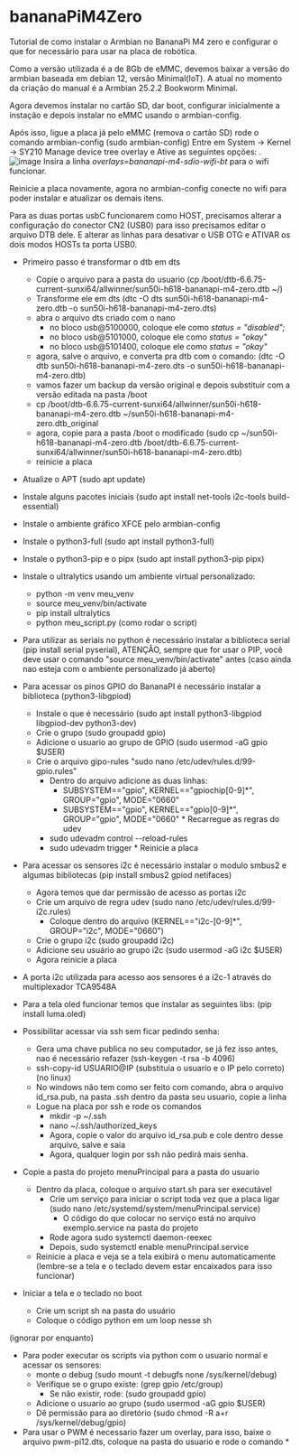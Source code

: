 # bananaPiM4Zero
Tutorial de como instalar o Armbian no BananaPi M4 zero e configurar o que for necessário para usar na placa de robótica.

Como a versão utilizada é a de 8Gb de eMMC, devemos baixar a versão do armbian baseada em debian 12, versão Minimal(IoT). A atual no momento da criação do manual é a Armbian 25.2.2 Bookworm Minimal.

Agora devemos instalar no cartão SD, dar boot, configurar inicialmente a instação e depois instalar no eMMC usando o armbian-config.

Após isso, ligue a placa já pelo eMMC (remova o cartão SD) rode o comando armbian-config (sudo armbian-config)
Entre em System -> Kernel -> SY210 Manage device tree overlay e Ative as seguintes opções:
.
![image](https://github.com/user-attachments/assets/436cc935-2355-4c8a-824f-18c14ba28864)
Insira a linha *overlays=bananapi-m4-sdio-wifi-bt* para o wifi funcionar.

Reinicie a placa novamente, agora no armbian-config conecte no wifi para poder instalar e atualizar os demais itens.

Para as duas portas usbC funcionarem como HOST, precisamos alterar a configuração do conector CN2 (USB0) para isso precisamos editar o arquivo DTB dele. E alterar as linhas para desativar o USB OTG e ATIVAR os dois modos HOSTs ta porta USB0.
   * Primeiro passo é transformar o dtb em dts
      * Copie o arquivo para a pasta do usuario (cp /boot/dtb-6.6.75-current-sunxi64/allwinner/sun50i-h618-bananapi-m4-zero.dtb ~/)
      * Transforme ele em dts (dtc -O dts sun50i-h618-bananapi-m4-zero.dtb -o sun50i-h618-bananapi-m4-zero.dts)
      * abra o arquivo dts criado com o nano
         * no bloco usb@5100000, coloque ele como *status = "disabled";*
         * no bloco usb@5101000, coloque ele como *status = "okay"*
         * no bloco usb@5101400, coloque ele como *status = "okay"*
     * agora, salve o arquivo, e converta pra dtb com o comando: (dtc -O dtb sun50i-h618-bananapi-m4-zero.dts -o sun50i-h618-bananapi-m4-zero.dtb)
     * vamos fazer um backup da versão original e depois substituir com a versão editada na pasta /boot
     * cp /boot/dtb-6.6.75-current-sunxi64/allwinner/sun50i-h618-bananapi-m4-zero.dtb ~/sun50i-h618-bananapi-m4-zero.dtb_original
     * agora, copie para a pasta /boot o modificado (sudo cp ~/sun50i-h618-bananapi-m4-zero.dtb /boot/dtb-6.6.75-current-sunxi64/allwinner/sun50i-h618-bananapi-m4-zero.dtb)
     * reinicie a placa

* Atualize o APT (sudo apt update)
* Instale alguns pacotes iniciais (sudo apt install net-tools i2c-tools build-essential)
* Instale o ambiente gráfico XFCE pelo armbian-config
* Instale o python3-full (sudo apt install python3-full)
* Instale o python3-pip e o pipx (sudo apt install python3-pip pipx)
* Instale o ultralytics usando um ambiente virtual personalizado:
    * python -m venv meu_venv
    * source meu_venv/bin/activate  
    * pip install ultralytics
    * python meu_script.py (como rodar o script)
* Para utilizar as seriais no python é necessário instalar a biblioteca serial (pip install serial pyserial), ATENÇÂO, sempre que for usar o PIP, você deve usar o comando "source meu_venv/bin/activate" antes (caso ainda nao esteja com o ambiente personalizado já aberto)
* Para acessar os pinos GPIO do BananaPI é necessário instalar a biblioteca (python3-libgpiod)
     * Instale o que é necessário (sudo apt install python3-libgpiod libgpiod-dev python3-dev)
     * Crie o grupo (sudo groupadd gpio)
     * Adicione o usuario ao grupo de GPIO (sudo usermod -aG gpio $USER)
     * Crie o arquivo gipo-rules "sudo nano /etc/udev/rules.d/99-gpio.rules"
          * Dentro do arquivo adicione as duas linhas:
             - SUBSYSTEM=="gpio", KERNEL=="gpiochip[0-9]*", GROUP="gpio", MODE="0660"
             - SUBSYSTEM=="gpio", KERNEL=="gpio[0-9]*", GROUP="gpio", MODE="0660"
      * Recarregue as regras do udev
         * sudo udevadm control --reload-rules
         * sudo udevadm trigger
      * Reinicie a placa
* Para acessar os sensores i2c é necessário instalar o modulo smbus2 e algumas bibliotecas  (pip install smbus2 gpiod netifaces)
   * Agora temos que dar permissão de acesso as portas i2c
   * Crie um arquivo de regra udev (sudo nano /etc/udev/rules.d/99-i2c.rules)
      * Coloque dentro do arquivo (KERNEL=="i2c-[0-9]*", GROUP="i2c", MODE="0660")
   * Crie o grupo i2c (sudo groupadd i2c) 
   * Adicione seu usuário ao grupo i2c (sudo usermod -aG i2c $USER)
   * Agora reinicie a placa
* A porta i2c utilizada para acesso aos sensores é a i2c-1 através do multiplexador TCA9548A
* Para a tela oled funcionar temos que instalar as seguintes libs: (pip install luma.oled)
* Possibilitar acessar via ssh sem ficar pedindo senha:
  * Gera uma chave publica no seu computador, se já fez isso antes, nao é necessário refazer (ssh-keygen -t rsa -b 4096)
  * ssh-copy-id USUARIO@IP (substituia o usuario e o IP pelo correto) (no linux)
  * No windows não tem como ser feito com comando, abra o arquivo id_rsa.pub, na pasta .ssh dentro da pasta seu usuario, copie a linha
  * Logue na placa por ssh e rode os comandos
    * mkdir -p ~/.ssh
    * nano ~/.ssh/authorized_keys
    * Agora, copie o valor do arquivo id_rsa.pub e cole dentro desse arquivo, salve e saia
    * Agora, qualquer login por ssh não pedirá mais senha.
* Copie a pasta do projeto menuPrincipal para a pasta do usuario
  * Dentro da placa, coloque o arquivo start.sh para ser executável
    * Crie um serviço para iniciar o script toda vez que a placa ligar (sudo nano /etc/systemd/system/menuPrincipal.service)
      * O código do que colocar no serviço está no arquivo exemplo.service na pasta do projeto
    * Rode agora sudo systemctl daemon-reexec
    * Depois, sudo systemctl enable menuPrincipal.service
  * Reinicie a placa e veja se a tela exibirá o menu automaticamente (lembre-se a tela e o teclado devem estar encaixados para isso funcionar)


* Iniciar a tela e o teclado no boot
   * Crie um script sh na pasta do usuário
   * Coloque o código python em um loop nesse sh
   








(ignorar por enquanto)
* Para poder executar os scripts via python com o usuario normal e acessar os sensores:
   * monte o debug (sudo mount -t debugfs none /sys/kernel/debug)
   * Verifique se o grupo existe: (grep gpio /etc/group)
      * Se não existir, rode: (sudo groupadd gpio)
   * Adicione o usuario ao grupo (sudo usermod -aG gpio $USER)
   * Dê permissão para ao diretório (sudo chmod -R a+r /sys/kernel/debug/gpio)
* Para usar o PWM é necessario fazer um overlay, para isso, baixe o arquivo pwm-pi12.dts, coloque na pasta do usuario e rode o comando
     *

